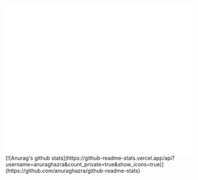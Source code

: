 <div align="center">
	<br>
	<img src="https://raw.githubusercontent.com/Yeongjae-Shin/Yeongjae-Shin/main/header.svg" width="800" height="400">
	<br>
</div>
[![Anurag's github stats](https://github-readme-stats.vercel.app/api?username=anuraghazra&count_private=true&show_icons=true)](https://github.com/anuraghazra/github-readme-stats)
